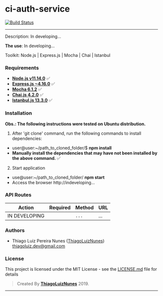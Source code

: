 # ci-auth-service

[![Build Status](https://travis-ci.org/thiagoluiznunes/ci-auth-service.svg?branch=master)](https://travis-ci.org/thiagoluiznunes/ci-auth-service)

---
Description: In developing...

**The use**: In developing...

Toolkit: Node.js | Express.js | Mocha | Chai | Istanbul

### Requirements ###

* **[Node.js v11.14.0](http://nodejs.org/en/)** :white_check_mark:
* **[Express.js ~4.16.0](http://expressjs.com/)** :white_check_mark:
* **[Mocha 6.1.2](https://mochajs.org/)** :white_check_mark:
* **[Chai.js 4.2.0](https://www.chaijs.com/)** :white_check_mark:
* **[Istanbul.js 13.3.0](https://istanbul.js.org/)** :white_check_mark:

### Installation ###

**Obs.: The following instructions were tested on Ubuntu distribution.**

1. After 'git clone' command, run the following commands to install dependencies:
  - user@user:~/path_to_cloned_folder/$ **npm install**
  - **Manually install the dependencies that may have not been installed by the above command.** :white_check_mark:

2. Start application
  - use@user:~/path_to_cloned_folder/ **npm start**
  - Access the browser http://indeveloping...

### API Routes ###
|   Action            | Required |  Method  | URL
|   ------------------|----------|----------|--------------
|   IN DEVELOPING     |          | `...`    | ...


### Authors

* Thiago Luiz Pereira Nunes ([ThiagoLuizNunes](https://github.com/ThiagoLuizNunes)) thiagoluiz.dev@gmail.com

### License

This project is licensed under the MIT License - see the [LICENSE.md](LICENSE.md) file for details

>Created By **[ThiagoLuizNunes](https://www.linkedin.com/in/thiago-luiz-507483112/)** 2019.

---
